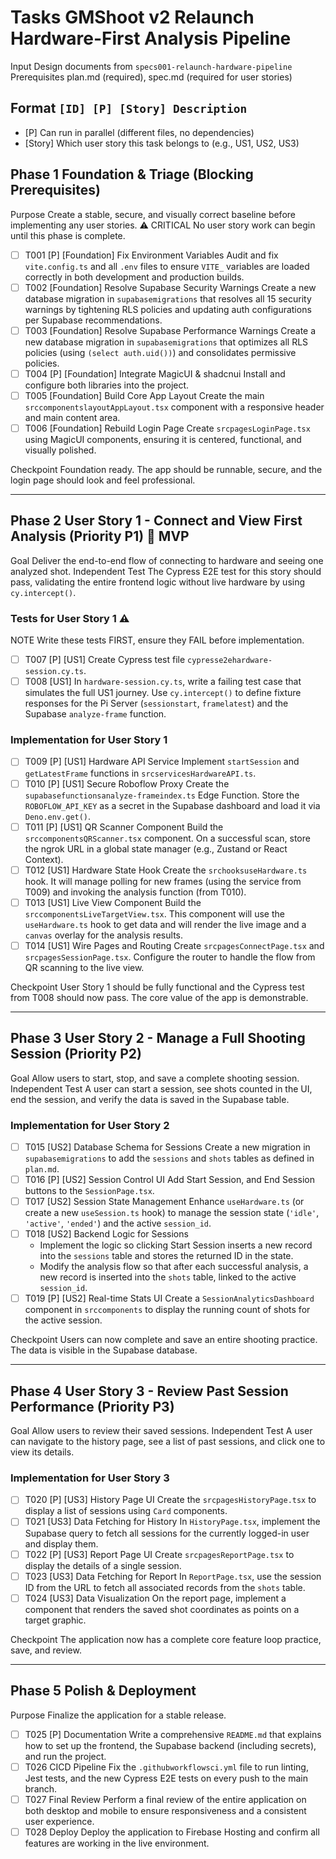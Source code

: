 # Tasks GMShoot v2 Relaunch Hardware-First Analysis Pipeline

Input Design documents from `specs001-relaunch-hardware-pipeline`
Prerequisites plan.md (required), spec.md (required for user stories)

## Format `[ID] [P] [Story] Description`

-   [P] Can run in parallel (different files, no dependencies)
-   [Story] Which user story this task belongs to (e.g., US1, US2, US3)

## Phase 1 Foundation & Triage (Blocking Prerequisites)

Purpose Create a stable, secure, and visually correct baseline before implementing any user stories.
⚠️ CRITICAL No user story work can begin until this phase is complete.

-   [ ] T001 [P] [Foundation] Fix Environment Variables Audit and fix `vite.config.ts` and all `.env` files to ensure `VITE_` variables are loaded correctly in both development and production builds.
-   [ ] T002 [Foundation] Resolve Supabase Security Warnings Create a new database migration in `supabasemigrations` that resolves all 15 security warnings by tightening RLS policies and updating auth configurations per Supabase recommendations.
-   [ ] T003 [Foundation] Resolve Supabase Performance Warnings Create a new database migration in `supabasemigrations` that optimizes all RLS policies (using `(select auth.uid())`) and consolidates permissive policies.
-   [ ] T004 [P] [Foundation] Integrate MagicUI & shadcnui Install and configure both libraries into the project.
-   [ ] T005 [Foundation] Build Core App Layout Create the main `srccomponentslayoutAppLayout.tsx` component with a responsive header and main content area.
-   [ ] T006 [Foundation] Rebuild Login Page Create `srcpagesLoginPage.tsx` using MagicUI components, ensuring it is centered, functional, and visually polished.

Checkpoint Foundation ready. The app should be runnable, secure, and the login page should look and feel professional.

---

## Phase 2 User Story 1 - Connect and View First Analysis (Priority P1) 🎯 MVP

Goal Deliver the end-to-end flow of connecting to hardware and seeing one analyzed shot.
Independent Test The Cypress E2E test for this story should pass, validating the entire frontend logic without live hardware by using `cy.intercept()`.

### Tests for User Story 1 ⚠️

 NOTE Write these tests FIRST, ensure they FAIL before implementation.

-   [ ] T007 [P] [US1] Create Cypress test file `cypresse2ehardware-session.cy.ts`.
-   [ ] T008 [US1] In `hardware-session.cy.ts`, write a failing test case that simulates the full US1 journey. Use `cy.intercept()` to define fixture responses for the Pi Server (`sessionstart`, `framelatest`) and the Supabase `analyze-frame` function.

### Implementation for User Story 1

-   [ ] T009 [P] [US1] Hardware API Service Implement `startSession` and `getLatestFrame` functions in `srcservicesHardwareAPI.ts`.
-   [ ] T010 [P] [US1] Secure Roboflow Proxy Create the `supabasefunctionsanalyze-frameindex.ts` Edge Function. Store the `ROBOFLOW_API_KEY` as a secret in the Supabase dashboard and load it via `Deno.env.get()`.
-   [ ] T011 [P] [US1] QR Scanner Component Build the `srccomponentsQRScanner.tsx` component. On a successful scan, store the ngrok URL in a global state manager (e.g., Zustand or React Context).
-   [ ] T012 [US1] Hardware State Hook Create the `srchooksuseHardware.ts` hook. It will manage polling for new frames (using the service from T009) and invoking the analysis function (from T010).
-   [ ] T013 [US1] Live View Component Build the `srccomponentsLiveTargetView.tsx`. This component will use the `useHardware.ts` hook to get data and will render the live image and a `canvas` overlay for the analysis results.
-   [ ] T014 [US1] Wire Pages and Routing Create `srcpagesConnectPage.tsx` and `srcpagesSessionPage.tsx`. Configure the router to handle the flow from QR scanning to the live view.

Checkpoint User Story 1 should be fully functional and the Cypress test from T008 should now pass. The core value of the app is demonstrable.

---

## Phase 3 User Story 2 - Manage a Full Shooting Session (Priority P2)

Goal Allow users to start, stop, and save a complete shooting session.
Independent Test A user can start a session, see shots counted in the UI, end the session, and verify the data is saved in the Supabase table.

### Implementation for User Story 2

-   [ ] T015 [US2] Database Schema for Sessions Create a new migration in `supabasemigrations` to add the `sessions` and `shots` tables as defined in `plan.md`.
-   [ ] T016 [P] [US2] Session Control UI Add Start Session, and End Session buttons to the `SessionPage.tsx`.
-   [ ] T017 [US2] Session State Management Enhance `useHardware.ts` (or create a new `useSession.ts` hook) to manage the session state (`'idle'`, `'active'`, `'ended'`) and the active `session_id`.
-   [ ] T018 [US2] Backend Logic for Sessions
    -   Implement the logic so clicking Start Session inserts a new record into the `sessions` table and stores the returned ID in the state.
    -   Modify the analysis flow so that after each successful analysis, a new record is inserted into the `shots` table, linked to the active `session_id`.
-   [ ] T019 [P] [US2] Real-time Stats UI Create a `SessionAnalyticsDashboard` component in `srccomponents` to display the running count of shots for the active session.

Checkpoint Users can now complete and save an entire shooting practice. The data is visible in the Supabase database.

---

## Phase 4 User Story 3 - Review Past Session Performance (Priority P3)

Goal Allow users to review their saved sessions.
Independent Test A user can navigate to the history page, see a list of past sessions, and click one to view its details.

### Implementation for User Story 3

-   [ ] T020 [P] [US3] History Page UI Create the `srcpagesHistoryPage.tsx` to display a list of sessions using `Card` components.
-   [ ] T021 [US3] Data Fetching for History In `HistoryPage.tsx`, implement the Supabase query to fetch all sessions for the currently logged-in user and display them.
-   [ ] T022 [P] [US3] Report Page UI Create `srcpagesReportPage.tsx` to display the details of a single session.
-   [ ] T023 [US3] Data Fetching for Report In `ReportPage.tsx`, use the session ID from the URL to fetch all associated records from the `shots` table.
-   [ ] T024 [US3] Data Visualization On the report page, implement a component that renders the saved shot coordinates as points on a target graphic.

Checkpoint The application now has a complete core feature loop practice, save, and review.

---

## Phase 5 Polish & Deployment

Purpose Finalize the application for a stable release.

-   [ ] T025 [P] Documentation Write a comprehensive `README.md` that explains how to set up the frontend, the Supabase backend (including secrets), and run the project.
-   [ ] T026 CICD Pipeline Fix the `.githubworkflowsci.yml` file to run linting, Jest tests, and the new Cypress E2E tests on every push to the main branch.
-   [ ] T027 Final Review Perform a final review of the entire application on both desktop and mobile to ensure responsiveness and a consistent user experience.
-   [ ] T028 Deploy Deploy the application to Firebase Hosting and confirm all features are working in the live environment.